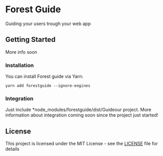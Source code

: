 # Forest Guide

Guiding your users trough your web app

## Getting Started

More info soon

### Installation

You can install Forest guide via Yarn:

```
yarn add forestguide --ignore-engines
```
### Integration

Just include *node_modules/forestguide/dist/Guideour project.
More information about integration coming soon since the project just started!

## License

This project is licensed under the MIT License - see the [LICENSE](LICENSE) file for details